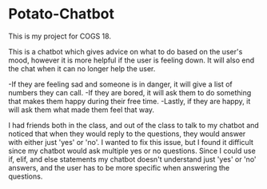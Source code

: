 # Potato-Chatbot

This is my project for COGS 18. 

This is a chatbot which gives advice on what to do based on the user's mood, however it is more helpful if the user is feeling down. It will also end the chat when it can no longer help the user.

-If they are feeling sad and someone is in danger, it will give a list of numbers they can call. -If they are bored, it will ask them to do something that makes them happy during their free time. -Lastly, if they are happy, it will ask them what made them feel that way.

I had friends both in the class, and out of the class to talk to my chatbot and noticed that when they would reply to the questions, they would answer with either just 'yes' or 'no'. I wanted to fix this issue, but I found it difficult since my chatbot would ask multiple yes or no questions. Since I could use if, elif, and else statements my chatbot doesn't understand just 'yes' or 'no' answers, and the user has to be more specific when answering the questions.
